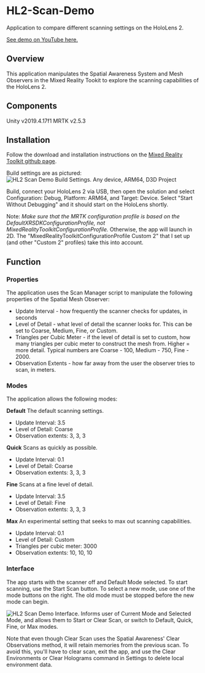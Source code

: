 # HL2-Scan-Demo
 Application to compare different scanning settings on the HoloLens 2.
 
 [See demo on YouTube here.](https://youtu.be/HznZ4sEB-UQ)

## Overview
This application manipulates the Spatial Awareness System and Mesh Observers in the Mixed Reality Tookit to explore the scanning capabilities of the HoloLens 2.

## Components
Unity v2019.4.17f1
MRTK v2.5.3

## Installation
Follow the download and installation instructions on the [Mixed Reality Toolkit github page](https://github.com/Microsoft/MixedRealityToolkit-Unity/releases). 

Build settings are as pictured:
![HL2 Scan Demo Build Settings. Any device, ARM64, D3D Project](https://i.imgur.com/UE7ALqr.png)

Build, connect your HoloLens 2 via USB, then open the solution and select Configuration: Debug, Platform: ARM64, and Target: Device. Select "Start Without Debugging" and it should start on the HoloLens shortly.

Note: *Make sure that the MRTK configuration profile is based on the DefaultXRSDKConfigurationProfile, not MixedRealityToolkitConfigurationProfile.*  Otherwise, the app will launch in 2D. The "MixedRealityToolkitConfigurationProfile Custom 2" that I set up (and other "Custom 2" profiles) take this into account.

## Function

### Properties
The application uses the Scan Manager script to manipulate the following properties of the Spatial Mesh Observer:
- Update Interval - how frequently the scanner checks for updates, in seconds
- Level of Detail - what level of detail the scanner looks for. This can be set to Coarse, Medium, Fine, or Custom.
- Triangles per Cubic Meter - if the level of detail is set to custom, how many triangles per cubic meter to construct the mesh from. Higher = more detail. Typical numbers are Coarse - 100, Medium - 750, Fine - 2000. 
- Observation Extents - how far away from the user the observer tries to scan, in meters. 

### Modes
The application allows the following modes:

**Default**
The default scanning settings.
- Update Interval: 3.5
- Level of Detail: Coarse
- Observation extents: 3, 3, 3

**Quick**
Scans as quickly as possible.
- Update Interval: 0.1
- Level of Detail: Coarse
- Observation extents: 3, 3, 3

**Fine**
Scans at a fine level of detail.
- Update Interval: 3.5
- Level of Detail: Fine
- Observation extents: 3, 3, 3

**Max**
An experimental setting that seeks to max out scanning capabilities.
- Update Interval: 0.1
- Level of Detail: Custom
- Triangles per cubic meter: 3000
- Observation extents: 10, 10, 10

### Interface
The app starts with the scanner off and Default Mode selected. To start scanning, use the Start Scan button. To select a new mode, use one of the mode buttons on the right. The old mode must be stopped before the new mode can begin.

![HL2 Scan Demo Interface. Informs user of Current Mode and Selected Mode, and allows them to Start or Clear Scan, or switch to Default, Quick, Fine, or Max modes.](https://i.imgur.com/YF1a5e0.png)

Note that even though Clear Scan uses the Spatial Awareness' Clear Observations method, it will retain memories from the previous scan. To avoid this, you'll have to clear scan, exit the app, and use the Clear Environments or Clear Holograms command in Settings to delete local environment data.